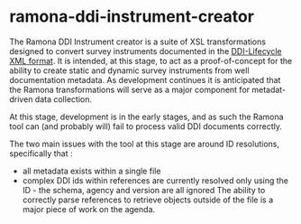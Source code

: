 ramona-ddi-instrument-creator
=============================

The Ramona DDI Instrument creator is a suite of XSL transformations designed to convert survey instruments documented in the [DDI-Lifecycle XML format](http://www.ddialliance.org). It is intended, at this stage, to act as a proof-of-concept for the ability to create static and dynamic survey instruments from well documentation metadata. As development continues it is anticipated that the Ramona transformations will serve as a major component for metadat-driven data collection.

At this stage, development is in the early stages, and as such the Ramona tool can (and probably will) fail to process valid DDI documents correctly.

The two main issues with the tool at this stage are around ID resolutions, specifically that :
 * all metadata exists within a single file
 * complex DDI ids within references are currently resolved only using the ID - the schema, agency and version are all ignored
The ability to correctly parse references to retrieve objects outside of the file is a major piece of work on the agenda.
